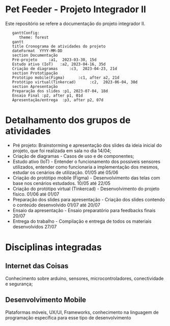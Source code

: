 # Pet Feeder - Projeto Integrador II
Este repositório se refere a documentação do projeto integrador II. 



 
 ```mermaid 
    ganttConfig:
       theme: forest
    gantt
    title Cronograma de atividades do projeto
    dateFormat  YYYY-MM-DD
    section Documentação
    Pré-projeto     :a1,  2023-03-30, 15d
    Estudo ativo (IoT)   :a2, 2023-04-16, 35d
    Criação de diagramas     :c3,  2023-04-23, 21d
    section Prototipação
    Protótipo mobile(Figma)      :c1, after a2, 21d
    Protótipo virtual(Tinkercad)      :c2,  2023-06-04, 30d
    section Apresentação
    Preparação dos slides :p1, 2023-07-04, 18d
    Ensaio Final :p2, after p1, 01d
    Apresentação/entrega  :p3, after p2, 07d
``` 

# Detalhamento dos grupos de atividades

- Pré projeto: Brainstorming e apresentação dos slides da ideia inicial do projeto, que foi realizada em sala no dia 14/04;
- Criação de diagramas - Casos de uso e de componentes;
- Estudo ativo (IoT) - Entender o funcionamento dos possíveis sensores utilizados, entender como funcionaria a implementação dos mesmos, estudar
os cenários de utilização. 01/05 até 05/06
- Criação do protótipo mobile (Figma) - Desenvolvimento das telas com base nos cenários estudados. 10/05 até 22/05
- Criação do protótipo virtual (Tinkercad) - Desenvolvimento do projeto físico. 01/06 até 01/07
- Preparação dos slides para apresentação - Criação dos slides contendo o conteúdo desenvolvido 01/07 até 20/07
- Ensaio da apresentação - Ensaio preparatório para feedbacks finais 20/07
- Entrega do trabalho - Compilação e entrega de todos os materiais desenvolvidos 27/07

# Disciplinas integradas
## Internet das Coisas 

Conhecimento sobre arduino, sensores, microcontroladores, conectividade e segurança;

## Desenvolvimento Mobile

Plataformas móveis, UX/UI, Frameworks, conhecimento na linguagem de programação específica para esse tipo de desenvolvimento
